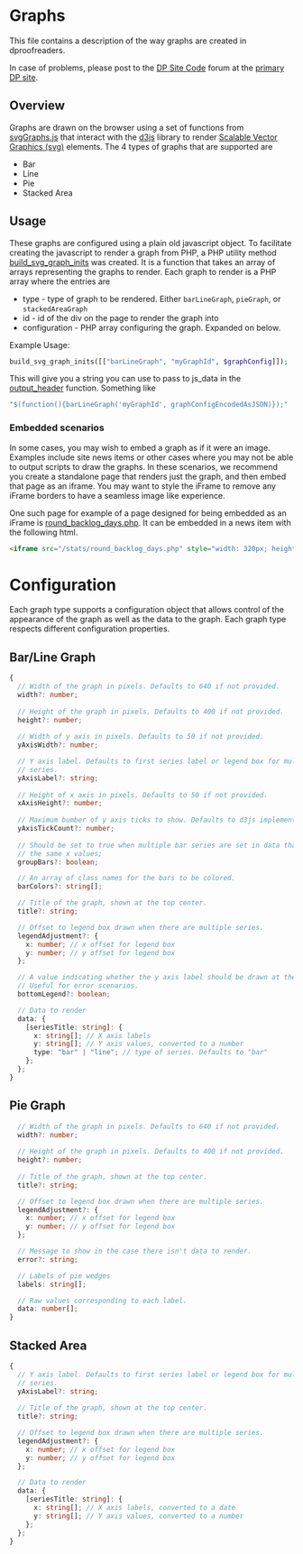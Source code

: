 # Graphs

This file contains a description of the way graphs are created in dproofreaders.

In case of problems, please post to the
[DP Site Code](http://www.pgdp.net/phpBB3/viewforum.php?f=32) forum at the
[primary DP site](https://www.pgdp.net/c).

## Overview
Graphs are drawn on the browser using a set of functions from
[svgGraphs.js](../scripts/svgGraphs.js) that interact with the
[d3js](https://d3js.org/) library to render
[Scalable Vector Graphics (svg)](https://en.wikipedia.org/wiki/Scalable_Vector_Graphics)
elements. The 4 types of graphs that are supported are
* Bar
* Line
* Pie
* Stacked Area

## Usage

These graphs are configured using a plain old javascript object. To facilitate
creating the javascript to render a graph from PHP, a PHP utility method
[build_svg_graph_inits](../pinc/graph_data.inc) was created. It is a function
that takes an array of arrays representing the graphs to render. Each graph to
render is a PHP array where the entries are

* type - type of graph to be rendered. Either `barLineGraph`, `pieGraph`, or
`stackedAreaGraph`
* id - id of the div on the page to render the graph into
* configuration - PHP array configuring the graph. Expanded on below.

Example Usage:

```php
build_svg_graph_inits([["barLineGraph", "myGraphId", $graphConfig]]);
```

This will give you a string you can use to pass to js_data in the
[output_header](../pinc/theme.inc) function. Something like

```php
"$(function(){barLineGraph('myGraphId', graphConfigEncodedAsJSON)});"
```

### Embedded scenarios

In some cases, you may wish to embed a graph as if it were an image. Examples
include site news items or other cases where you may not be able to output
scripts to draw the graphs. In these scenarios, we recommend you create a
standalone page that renders just the graph, and then embed that page as an
iframe. You may want to style the iFrame to remove any iFrame borders to have a
seamless image like experience.

One such page for example of a page designed for being embedded as an iFrame is
[round_backlog_days.php](../stats/round_backlog_days.php). It can be embedded
in a news item with the following html.

```html
<iframe src="/stats/round_backlog_days.php" style="width: 320px; height: 205px; border: 0;">
```

# Configuration
Each graph type supports a configuration object that allows control of the
appearance of the graph as well as the data to the graph. Each graph type
respects different configuration properties.
## Bar/Line Graph
```typescript
{
  // Width of the graph in pixels. Defaults to 640 if not provided.
  width?: number;
  
  // Height of the graph in pixels. Defaults to 400 if not provided.
  height?: number;
  
  // Width of y axis in pixels. Defaults to 50 if not provided.
  yAxisWidth?: number;

  // Y axis label. Defaults to first series label or legend box for multiple
  // series.
  yAxisLabel?: string;
  
  // Height of x axis in pixels. Defaults to 50 if not provided.
  xAxisHeight?: number;
  
  // Maximum bumber of y axis ticks to show. Defaults to d3js implementation.
  yAxisTickCount?: number;
  
  // Should be set to true when multiple bar series are set in data that share.
  // the same x values;
  groupBars?: boolean;

  // An array of class names for the bars to be colored.
  barColors?: string[];

  // Title of the graph, shown at the top center.
  title?: string;

  // Offset to legend box drawn when there are multiple series.
  legendAdjustment?: {
    x: number; // x offset for legend box
    y: number; // y offset for legend box
  };

  // A value indicating whether the y axis label should be drawn at the bottom.
  // Useful for error scenarios.
  bottomLegend?: boolean;

  // Data to render
  data: {
    [seriesTitle: string]: {
      x: string[]; // X axis labels
      y: string[]; // Y axis values, converted to a number
      type: "bar" | "line"; // type of series. Defaults to "bar"
    };
  };
}
```

## Pie Graph
```typescript
  // Width of the graph in pixels. Defaults to 640 if not provided.
  width?: number;
  
  // Height of the graph in pixels. Defaults to 400 if not provided.
  height?: number;
  
  // Title of the graph, shown at the top center.
  title?: string;

  // Offset to legend box drawn when there are multiple series.
  legendAdjustment?: {
    x: number; // x offset for legend box
    y: number; // y offset for legend box
  };

  // Message to show in the case there isn't data to render.
  error?: string;

  // Labels of pie wedges
  labels: string[];

  // Raw values corresponding to each label.
  data: number[];
}
```

## Stacked Area
```typescript
{
  // Y axis label. Defaults to first series label or legend box for multiple
  // series.
  yAxisLabel?: string;
  
  // Title of the graph, shown at the top center.
  title?: string;

  // Offset to legend box drawn when there are multiple series.
  legendAdjustment?: {
    x: number; // x offset for legend box
    y: number; // y offset for legend box
  };

  // Data to render
  data: {
    [seriesTitle: string]: {
      x: string[]; // X axis labels, converted to a date
      y: string[]; // Y axis values, converted to a number
    };
  };
}
```